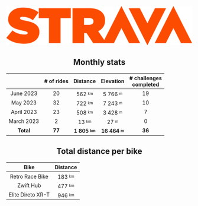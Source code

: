 <p align="center">
    <img src="public/strava.png"
         alt="Strava">
</p>

<h2 align="center">Monthly stats</h2>

<div align="center">
    <table>
        <thead>
        <tr>
            <th>&nbsp;&nbsp;&nbsp;&nbsp;&nbsp;</th>
            <th># of rides</th>
            <th>Distance</th>
            <th>Elevation</th>
            <th># challenges<br /> completed</th>
        </tr>
        </thead>
        <tbody>
                    <tr>
                <td align="center">June 2023</td>
                <td align="center">20</td>
                <td align="center">562 <sup><sub>km</sub></sup></td>
                <td align="center">5 766 <sup><sub>m</sub></sup></td>
                <td align="center">19</td>
            </tr>
                    <tr>
                <td align="center">May 2023</td>
                <td align="center">32</td>
                <td align="center">722 <sup><sub>km</sub></sup></td>
                <td align="center">7 243 <sup><sub>m</sub></sup></td>
                <td align="center">10</td>
            </tr>
                    <tr>
                <td align="center">April 2023</td>
                <td align="center">23</td>
                <td align="center">508 <sup><sub>km</sub></sup></td>
                <td align="center">3 428 <sup><sub>m</sub></sup></td>
                <td align="center">7</td>
            </tr>
                    <tr>
                <td align="center">March 2023</td>
                <td align="center">2</td>
                <td align="center">13 <sup><sub>km</sub></sup></td>
                <td align="center">27 <sup><sub>m</sub></sup></td>
                <td align="center">0</td>
            </tr>
                <tr>
            <td align="center"><b>Total</b></td>
            <td align="center"><b>77</b></td>
            <td align="center"><b>1 805 <sup><sub>km</sub></sup></b></td>
            <td align="center"><b>16 464 <sup><sub>m</sub></sup></b></td>
            <td align="center"><b>36</b></td>
        </tr>
        </tbody>
    </table>
</div>

<h2 align="center">Total distance per bike</h2>

<div align="center">
    <table>
        <thead>
        <tr>
            <th>Bike</th>
            <th>Distance</th>
        </tr>
        </thead>
        <tbody>
                    <tr>
                <td align="center">Retro Race Bike</td>
                <td align="center">183 <sup><sub>km</sub></sup></td>
            </tr>
                    <tr>
                <td align="center">Zwift Hub</td>
                <td align="center">477 <sup><sub>km</sub></sup></td>
            </tr>
                    <tr>
                <td align="center">Elite Direto XR-T</td>
                <td align="center">946 <sup><sub>km</sub></sup></td>
            </tr>
                </tbody>
    </table>
</div>